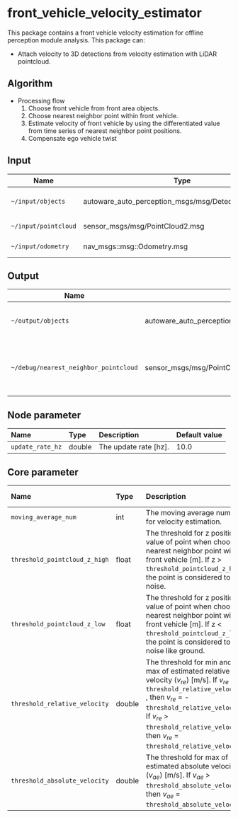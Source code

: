 # front_vehicle_velocity_estimator

This package contains a front vehicle velocity estimation for offline perception module analysis.
This package can:

- Attach velocity to 3D detections from velocity estimation with LiDAR pointcloud.

## Algorithm

- Processing flow
  1. Choose front vehicle from front area objects.
  2. Choose nearest neighbor point within front vehicle.
  3. Estimate velocity of front vehicle by using the differentiated value from time series of nearest neighbor point positions.
  4. Compensate ego vehicle twist

## Input

| Name                 | Type                                                 | Description          |
| -------------------- | ---------------------------------------------------- | -------------------- |
| `~/input/objects`    | autoware_auto_perception_msgs/msg/DetectedObject.msg | 3D detected objects. |
| `~/input/pointcloud` | sensor_msgs/msg/PointCloud2.msg                      | LiDAR pointcloud.    |
| `~/input/odometry`   | nav_msgs::msg::Odometry.msg                          | Odometry data.       |

## Output

| Name                                  | Type                                                  | Description                                   |
| ------------------------------------- | ----------------------------------------------------- | --------------------------------------------- |
| `~/output/objects`                    | autoware_auto_perception_msgs/msg/DetectedObjects.msg | 3D detected object with twist.                |
| `~/debug/nearest_neighbor_pointcloud` | sensor_msgs/msg/PointCloud2.msg                       | The pointcloud msg of nearest neighbor point. |

## Node parameter

| Name             | Type   | Description           | Default value |
| :--------------- | :----- | :-------------------- | :------------ |
| `update_rate_hz` | double | The update rate [hz]. | 10.0          |

## Core parameter

| Name                          | Type   | Description                                                                                                                                                                                                                                                                 | Default value |
| :---------------------------- | :----- | :-------------------------------------------------------------------------------------------------------------------------------------------------------------------------------------------------------------------------------------------------------------------------- | :------------ |
| `moving_average_num`          | int    | The moving average number for velocity estimation.                                                                                                                                                                                                                          | 1             |
| `threshold_pointcloud_z_high` | float  | The threshold for z position value of point when choosing nearest neighbor point within front vehicle [m]. If z > `threshold_pointcloud_z_high`, the point is considered to noise.                                                                                          | 1.0f          |
| `threshold_pointcloud_z_low`  | float  | The threshold for z position value of point when choosing nearest neighbor point within front vehicle [m]. If z < `threshold_pointcloud_z_low`, the point is considered to noise like ground.                                                                               | 0.6f          |
| `threshold_relative_velocity` | double | The threshold for min and max of estimated relative velocity ($v_{re}$) [m/s]. If $v_{re}$ < - `threshold_relative_velocity` , then $v_{re}$ = - `threshold_relative_velocity`. If $v_{re}$ > `threshold_relative_velocity`, then $v_{re}$ = `threshold_relative_velocity`. | 10.0          |
| `threshold_absolute_velocity` | double | The threshold for max of estimated absolute velocity ($v_{ae}$) [m/s]. If $v_{ae}$ > `threshold_absolute_velocity`, then $v_{ae}$ = `threshold_absolute_velocity`.                                                                                                          | 20.0          |

